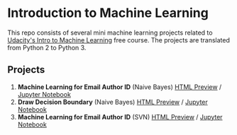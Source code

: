 # Introduction to Machine Learning
This repo consists of several mini machine learning projects related to [Udacity's Intro to Machine Learning](https://classroom.udacity.com/courses/ud120) free course. The projects are translated from Python 2 to Python 3.

## Projects
1. **Machine Learning for Email Author ID** (Naive Bayes) [HTML Preview](https://ksatola.github.io/ml-introduction/01_NaiveBayes.html) / [Jupyter Notebook](https://github.com/ksatola/ml-introduction/blob/master/01_NaiveBayes.ipynb)
2. **Draw Decision Boundary** (Naive Bayes) [HTML Preview](https://ksatola.github.io/ml-introduction/02_NaiveBayes2.html) / [Jupyter Notebook](https://github.com/ksatola/ml-introduction/blob/master/02_NaiveBayes2.ipynb)
1. **Machine Learning for Email Author ID** (SVN) [HTML Preview](https://ksatola.github.io/ml-introduction/03_SVM.html) / [Jupyter Notebook](https://github.com/ksatola/ml-introduction/blob/master/03_SVM.ipynb)
